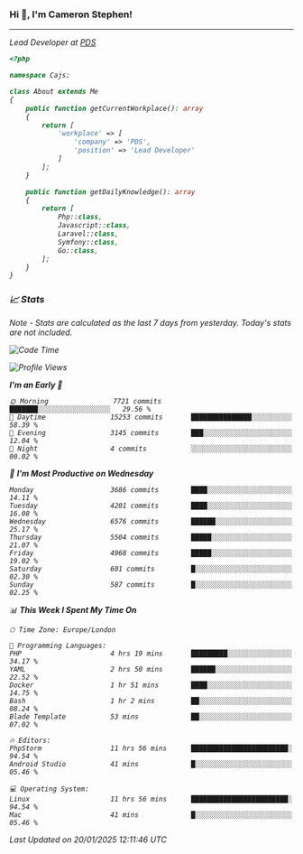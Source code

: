 ### Hi 👋, I'm Cameron Stephen!
<hr>
<p><em>Lead Developer at <a href="https://prindatasolutions.co.uk">PDS</a></p>


```php
<?php

namespace Cajs;

class About extends Me
{
    public function getCurrentWorkplace(): array
    {
        return [
            'workplace' => [
                'company' => 'PDS',
                'position' => 'Lead Developer'
            ]
        ];
    }

    public function getDailyKnowledge(): array
    {
        return [
            Php::class,
            Javascript::class,
            Laravel::class,
            Symfony::class,
            Go::class,
        ];
    }
}
```

### 📈 Stats
<p><em>Note - Stats are calculated as the last 7 days from yesterday. Today's stats are not included.</em></p>


<!--START_SECTION:waka-->
![Code Time](http://img.shields.io/badge/Code%20Time-4%2C200%20hrs%2015%20mins-blue)

![Profile Views](http://img.shields.io/badge/Profile%20Views-0-blue)

**I'm an Early 🐤** 

```text
🌞 Morning                7721 commits        ███████░░░░░░░░░░░░░░░░░░   29.56 % 
🌆 Daytime                15253 commits       ███████████████░░░░░░░░░░   58.39 % 
🌃 Evening                3145 commits        ███░░░░░░░░░░░░░░░░░░░░░░   12.04 % 
🌙 Night                  4 commits           ░░░░░░░░░░░░░░░░░░░░░░░░░   00.02 % 
```
📅 **I'm Most Productive on Wednesday** 

```text
Monday                   3686 commits        ████░░░░░░░░░░░░░░░░░░░░░   14.11 % 
Tuesday                  4201 commits        ████░░░░░░░░░░░░░░░░░░░░░   16.08 % 
Wednesday                6576 commits        ██████░░░░░░░░░░░░░░░░░░░   25.17 % 
Thursday                 5504 commits        █████░░░░░░░░░░░░░░░░░░░░   21.07 % 
Friday                   4968 commits        █████░░░░░░░░░░░░░░░░░░░░   19.02 % 
Saturday                 601 commits         █░░░░░░░░░░░░░░░░░░░░░░░░   02.30 % 
Sunday                   587 commits         █░░░░░░░░░░░░░░░░░░░░░░░░   02.25 % 
```


📊 **This Week I Spent My Time On** 

```text
🕑︎ Time Zone: Europe/London

💬 Programming Languages: 
PHP                      4 hrs 19 mins       █████████░░░░░░░░░░░░░░░░   34.17 % 
YAML                     2 hrs 50 mins       ██████░░░░░░░░░░░░░░░░░░░   22.52 % 
Docker                   1 hr 51 mins        ████░░░░░░░░░░░░░░░░░░░░░   14.75 % 
Bash                     1 hr 2 mins         ██░░░░░░░░░░░░░░░░░░░░░░░   08.24 % 
Blade Template           53 mins             ██░░░░░░░░░░░░░░░░░░░░░░░   07.02 % 

🔥 Editors: 
PhpStorm                 11 hrs 56 mins      ████████████████████████░   94.54 % 
Android Studio           41 mins             █░░░░░░░░░░░░░░░░░░░░░░░░   05.46 % 

💻 Operating System: 
Linux                    11 hrs 56 mins      ████████████████████████░   94.54 % 
Mac                      41 mins             █░░░░░░░░░░░░░░░░░░░░░░░░   05.46 % 
```


 Last Updated on 20/01/2025 12:11:46 UTC
<!--END_SECTION:waka-->
